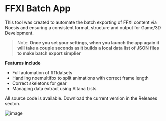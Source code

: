 # FFXI Batch App

This tool was created to automate the batch exporting of FFXI content via Noesis and ensuring a consistent format, structure and output for Game/3D Development.

> Note: **Once you set your settings, when you launch the app again it will take a couple seconds as it builds a local data list of JSON files to make batch export simplier**

**Features include**

- Full automation of ff11datsets
- Handling noemultifbx to split animations with correct frame length
- Correct skeletons for gear
- Managing data extract using Altana Lists.

All source code is available. Download the current version in the Releases secton.

![image](https://user-images.githubusercontent.com/270800/220974133-c7fc950a-9e5a-4364-b87f-bba478141804.png)
